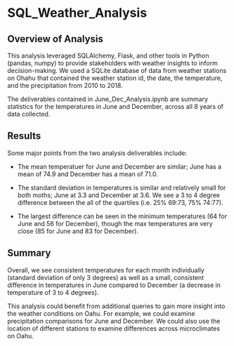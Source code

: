 # SQL_Weather_Analysis


## Overview of Analysis

This analysis leveraged SQLAlchemy, Flask, and other tools in Python (pandas, numpy) to provide stakeholders with weather insights to inform decision-making. We used a SQLite database of data from weather stations on Ohahu that contained the weather station id, the date, the temperature, and the precipitation from 2010 to 2018.


The deliverables contained in June_Dec_Analysis.ipynb are summary statistics for the temperatures in June and December, across all 8 years of data collected. 



## Results

Some major points from the two analysis deliverables include:


* The mean temperatuer for June and December are similar; June has a mean of 74.9 and December has a mean of 71.0.  


* The standard deviation in temperatures is similar and relatively small for both moths; June at 3.3 and December at 3.6. We see a 3 to 4 degree difference between the all of the quartiles (i.e. 25% 69:73, 75% 74:77).


* The largest difference can be seen in the minimum temperatures (64 for June and 56 for December), though the max temperatures are very close (85 for June and 83 for December). 


## Summary 

Overall, we see consistent temperatures for each month individually (standard deviation of only 3 degrees) as well as a small, consistent difference in temperatures in June compared to December (a decrease in temperature of 3 to 4 degrees). 

This analysis could benefit from additional queries to gain more insight into the weather conditions on Oahu. For example, we could examine precipitation comparisons for June and December. We could also use the location of different stations to examine differences across microclimates on Oahu. 